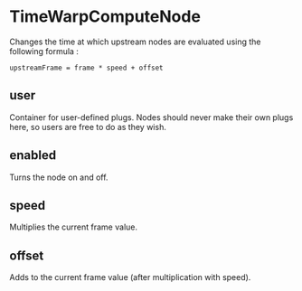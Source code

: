 # TimeWarpComputeNode

Changes the time at which upstream nodes are evaluated using
the following formula :

`upstreamFrame = frame * speed + offset`

## user 

 Container for user-defined plugs. Nodes
should never make their own plugs here,
so users are free to do as they wish. 

## enabled 

 Turns the node on and off. 

## speed 

 Multiplies the current frame value. 

## offset 

 Adds to the current frame value (after multiplication with speed). 

